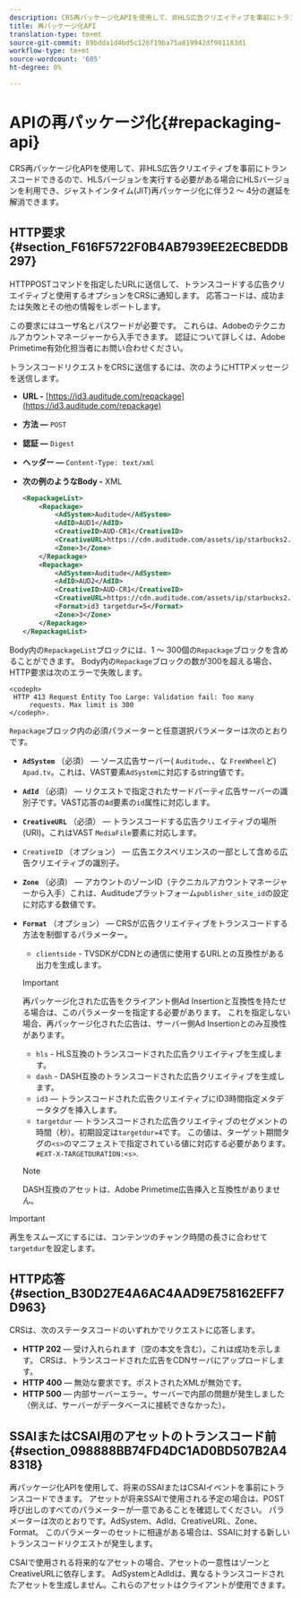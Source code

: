 ```yaml
---
description: CRS再パッケージ化APIを使用して、非HLS広告クリエイティブを事前にトランスコードできるので、HLSバージョンを実行する必要がある場合にHLSバージョンを利用でき、ジャストインタイム(JIT)再パッケージ化に伴う2 ～ 4分の遅延を解消できます。
title: 再パッケージ化API
translation-type: tm+mt
source-git-commit: 89bdda1d4bd5c126f19ba75a819942df901183d1
workflow-type: tm+mt
source-wordcount: '605'
ht-degree: 0%

---
```



# APIの再パッケージ化{#repackaging-api}

CRS再パッケージ化APIを使用して、非HLS広告クリエイティブを事前にトランスコードできるので、HLSバージョンを実行する必要がある場合にHLSバージョンを利用でき、ジャストインタイム(JIT)再パッケージ化に伴う2 ～ 4分の遅延を解消できます。

## HTTP要求{#section_F616F5722F0B4AB7939EE2ECBEDDB297}

HTTPPOSTコマンドを指定したURLに送信して、トランスコードする広告クリエイティブと使用するオプションをCRSに通知します。 応答コードは、成功または失敗とその他の情報をレポートします。

この要求にはユーザ名とパスワードが必要です。 これらは、Adobeのテクニカルアカウントマネージャーから入手できます。 認証について詳しくは、Adobe Primetime有効化担当者にお問い合わせください。

トランスコードリクエストをCRSに送信するには、次のようにHTTPメッセージを送信します。

* **URL -** [https://id3.auditude.com/repackage](https://id3.auditude.com/repackage)

* **方法 —** `POST`

* **認証 —** `Digest`

* **ヘッダー —** `Content-Type: text/xml`

* **次の例のようなBody -** XML

   ```xml
   <RepackageList>
       <Repackage>
           <AdSystem>Auditude</AdSystem>
           <AdID>AUD1</AdID>
           <CreativeID>AUD-CR1</CreativeID>
           <CreativeURL>https://cdn.auditude.com/assets/ip/starbucks2.mp4</CreativeURL>
           <Zone>3</Zone>
       </Repackage>
       <Repackage>
           <AdSystem>Auditude</AdSystem>
           <AdID>AUD2</AdID>
           <CreativeID>AUD-CR1</CreativeID>
           <CreativeURL>https://cdn.auditude.com/assets/ip/starbucks2.mp4</CreativeURL>
           <Format>id3 targetdur=5</Format>
           <Zone>3</Zone>
       </Repackage>
   </RepackageList>
   ```

Body内の`RepackageList`ブロックには、1 ～ 300個の`Repackage`ブロックを含めることができます。 Body内の`Repackage`ブロックの数が300を超える場合、HTTP要求は次のエラーで失敗します。

```
<codeph>
 HTTP 413 Request Entity Too Large: Validation fail: Too many
     requests. Max limit is 300
</codeph>.
```


`Repackage`ブロック内の必須パラメーターと任意選択パラメーターは次のとおりです。

* **`AdSystem`** （必須） — ソース広告サーバー( `Auditude`、、な `FreeWheel`ど) `Apad.tv`。これは、VAST要素`AdSystem`に対応するstring値です。

* **`AdId`** （必須） — リクエストで指定されたサードパーティ広告サーバーの識別子です。VAST応答の`Ad`要素の`id`属性に対応します。

* **`CreativeURL`** （必須） — トランスコードする広告クリエイティブの場所(URI)。これはVAST `MediaFile`要素に対応します。

* `CreativeID` （オプション） — 広告エクスペリエンスの一部として含める広告クリエイティブの識別子。
* **`Zone`** （必須） — アカウントのゾーンID（テクニカルアカウントマネージャーから入手）これは、Auditudeプラットフォーム`publisher_site_id`の設定に対応する数値です。

* **`Format`** （オプション） — CRSが広告クリエイティブをトランスコードする方法を制御するパラメーター。

   * `clientside` - TVSDKがCDNとの通信に使用するURLとの互換性がある出力を生成します。
   >[!IMPORTANT]
   >
   >再パッケージ化された広告をクライアント側Ad Insertionと互換性を持たせる場合は、このパラメーターを指定する必要があります。 これを指定しない場合、再パッケージ化された広告は、サーバー側Ad Insertionとのみ互換性があります。

   * `hls` - HLS互換のトランスコードされた広告クリエイティブを生成します。
   * `dash` - DASH互換のトランスコードされた広告クリエイティブを生成します。
   * `id3`  — トランスコードされた広告クリエイティブにID3時間指定メタデータタグを挿入します。
   * `targetdur`  — トランスコードされた広告クリエイティブのセグメントの時間（秒）。初期設定は`targetdur=4`です。 この値は、ターゲット期間タグの`<s>`のマニフェストで指定されている値に対応する必要があります。`#EXT-X-TARGETDURATION:<s>`.

   >[!NOTE]
   >
   >DASH互換のアセットは、Adobe Primetime広告挿入と互換性がありません。

>[!IMPORTANT]
>
>再生をスムーズにするには、コンテンツのチャンク時間の長さに合わせて`targetdur`を設定します。

## HTTP応答{#section_B30D27E4A6AC4AAD9E758162EFF7D963}

CRSは、次のステータスコードのいずれかでリクエストに応答します。

* **HTTP 202**  — 受け入れられます（空の本文を含む）。これは成功を示します。 CRSは、トランスコードされた広告をCDNサーバにアップロードします。
* **HTTP 400**  — 無効な要求です。ポストされたXMLが無効です。
* **HTTP 500**  — 内部サーバーエラー。サーバーで内部の問題が発生しました（例えば、サーバーがデータベースに接続できなかった）。

## SSAIまたはCSAI用のアセットのトランスコード前{#section_098888BB74FD4DC1AD0BD507B2A48318}

再パッケージ化APIを使用して、将来のSSAIまたはCSAIイベントを事前にトランスコードできます。 アセットが将来SSAIで使用される予定の場合は、POST呼び出しのすべてのパラメーターが一意であることを確認してください。 パラメーターは次のとおりです。AdSystem、AdId、CreativeURL、Zone、Format。 このパラメーターのセットに相違がある場合は、SSAIに対する新しいトランスコードリクエストが発生します。

CSAIで使用される将来的なアセットの場合、アセットの一意性はゾーンとCreativeURLに依存します。 AdSystemとAdIdは、異なるトランスコードされたアセットを生成しません。これらのアセットはクライアントが使用できます。
